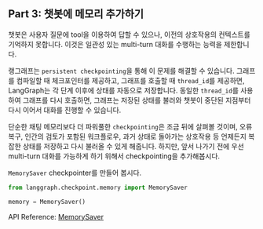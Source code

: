 ## Part 3: 챗봇에 메모리 추가하기
챗봇은 사용자 질문에 tool을 이용하여 답할 수 있으나, 이전의 상호작용의 컨텍스트를 기억하지 못합니다. 이것은 일관성 있는 multi-turn 대화를 수행하는 능력을 제한합니다.

랭그래프는 `persistent checkpointing`을 통해 이 문제를 해결할 수 있습니다. 그래프를 컴파일할 때 체크포인터를 제공하고, 그래프를 호출할 때 `thread_id`를 제공하면, LangGraph는 각 단계 이후에 상태를 자동으로 저장합니다. 동일한 `thread_id`를 사용하여 그래프를 다시 호출하면, 그래프는 저장된 상태를 불러와 챗봇이 중단된 지점부터 다시 이어서 대화를 진행할 수 있습니다. 

단순한 채팅 메모리보다 더 파워풀한 `checkpointing`은 조금 뒤에 살펴볼 것이며, 오류 복구, 인간의 검토가 포함된 워크플로우, 과거 상태로 돌아가는 상호작용 등 언제든지 복잡한 상태를 저장하고 다시 불러올 수 있게 해줍니다. 하지만, 앞서 나가기 전에 우선 multi-turn 대화를 가능하게 하기 위해서 checkpointing을 추가해봅시다.

`MemorySaver` checkpointer를 만들어 봅시다.
``` python
from langgraph.checkpoint.memory import MemorySaver

memory = MemorySaver()
```
API Reference: [MemorySaver](https://langchain-ai.github.io/langgraph/reference/checkpoints/#langgraph.checkpoint.memory.MemorySaver)
